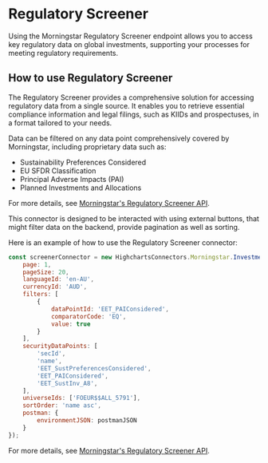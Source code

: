 # Regulatory Screener

Using the Morningstar Regulatory Screener endpoint allows you to access key regulatory data on global investments, supporting your processes for meeting regulatory requirements.

## How to use Regulatory Screener

The Regulatory Screener provides a comprehensive solution for accessing regulatory data from a single source. It enables you to retrieve essential compliance information and legal filings, such as KIIDs and prospectuses, in a format tailored to your needs.

Data can be filtered on any data point comprehensively covered by Morningstar, including proprietary data such as:

 * Sustainability Preferences Considered
 * EU SFDR Classification
 * Principal Adverse Impacts (PAI)
 * Planned Investments and Allocations

For more details, see [Morningstar's Regulatory Screener API].

<!-- Links -->
[Morningstar's Regulatory Screener API]: https://developer.morningstar.com/direct-web-services/documentation/direct-web-services/screener/regulatory-screener

This connector is designed to be interacted with using external buttons, that might filter data on the backend, provide pagination as well as sorting.

Here is an example of how to use the Regulatory Screener connector:

```js
const screenerConnector = new HighchartsConnectors.Morningstar.InvestmentScreenerConnector({
    page: 1,
    pageSize: 20,
    languageId: 'en-AU',
    currencyId: 'AUD',
    filters: [
        {
            dataPointId: 'EET_PAIConsidered',
            comparatorCode: 'EQ',
            value: true
        }
    ],
    securityDataPoints: [
        'secId',
        'name',
        'EET_SustPreferencesConsidered',
        'EET_PAIConsidered',
        'EET_SustInv_A8',
    ],
    universeIds: ['FOEUR$$ALL_5791'],
    sortOrder: 'name asc',
    postman: {
        environmentJSON: postmanJSON
    }
});
```

For more details, see [Morningstar's Regulatory Screener API].